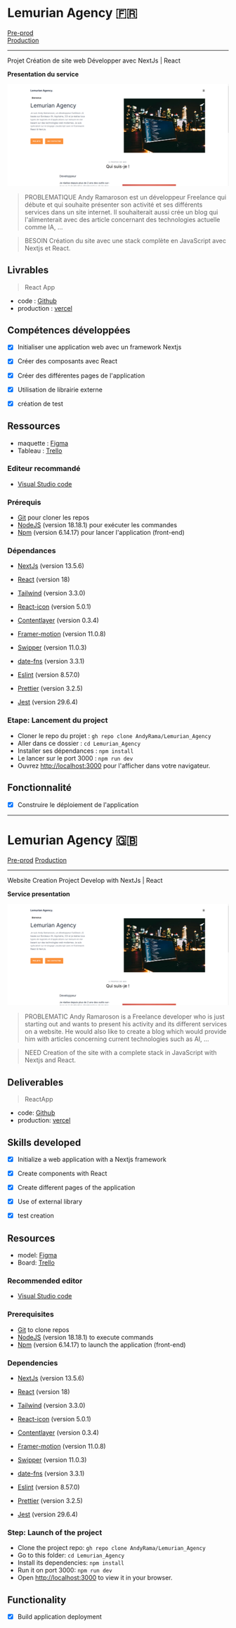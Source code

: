 # Lemurian Agency 🇫🇷

[Pre-prod](lemurian-agency.vercel.app) <br/> 
[Production](service.andyramaroson.com)

------------------------------------------------

Projet Création de site web Développer avec NextJs | React  

**Presentation du service**

<kbd>![Presentation du service](./lemurian.png)</kbd>

> PROBLEMATIQUE
Andy Ramaroson est un développeur Freelance qui débute et qui souhaite présenter son activité et ses différents services dans un site internet. Il souhaiterait aussi crée un blog qui l'alimenterait avec des article concernant des technologies actuelle comme IA, ...

> BESOIN
Création du site avec une stack complète en JavaScript avec Nextjs et React.

## Livrables

> React App
- code           : [Github](https://github.com/AndyRama/Lemurian_Agency)
- production     : [vercel](service.andyramaroson.com)

## Compétences développées

- [x] Initialiser une application web avec un framework Nextjs
- [x] Créer des composants avec React 
- [x] Créer des différentes pages de l'application 
- [x] Utilisation de librairie externe 
- [x] création de test 


## Ressources

- maquette       : [Figma](https://www.figma.com/file/9VjWT92jDvr5zQaWRCk7Og/)
- Tableau        : [Trello](https://trello.com/b/jvjMUXfr/lemurian-agency)


### Editeur recommandé

* [Visual Studio code](https://code.visualstudio.com/)

### Prérequis

* [Git](https://git-scm.com/) pour cloner les repos
* [NodeJS](https://nodejs.org/fr/) (version 18.18.1) pour exécuter les commandes
* [Npm](https://www.npmjs.com/) (version 6.14.17) pour lancer l'application (front-end)

### Dépendances

* [NextJs](https://nextjs.org/) (version 13.5.6)
* [React](https://legacy.reactjs.org/) (version 18)

* [Tailwind](https://www.npmjs.com/package/prop-types) (version 3.3.0)

* [React-icon](https://www.npmjs.com/package/react-icons) (version 5.0.1)
* [Contentlayer](https://www.npmjs.com/package/contentlayer) (version 0.3.4)
* [Framer-motion](https://www.npmjs.com/package/framer-motion) (version 11.0.8)
* [Swipper](https://www.npmjs.com/package/swiper/v/11.0.3) (version 11.0.3)
* [date-fns](https://www.npmjs.com/package/date-fns) (version 3.3.1)

* [Eslint](https://www.npmjs.com/package/eslint) (version 8.57.0)
* [Prettier](https://www.npmjs.com/package/prettier) (version 3.2.5)

* [Jest](https://www.npmjs.com/package/jest/v/29.6.4) (version 29.6.4)

### Etape: Lancement du project

- Cloner le repo du projet : `gh repo clone AndyRama/Lemurian_Agency`
- Aller dans ce dossier : `cd Lemurian_Agency `
- Installer ses dépendances : `npm install`
- Le lancer sur le port 3000 : `npm run dev`
- Ouvrez [http://localhost:3000](http://localhost:3000) pour l'afficher dans votre navigateur.

## Fonctionnalité

- [x] Construire le déploiement de l'application

---------------------------

 # Lemurian Agency 🇬🇧

[Pre-prod](lemurian-agency.vercel.app)
[Production](service.andyramaroson.com)

------------------------------------------------

Website Creation Project Develop with NextJs | React

**Service presentation**

<kbd>![Service overview](./lemurian.png)</kbd>

> PROBLEMATIC
Andy Ramaroson is a Freelance developer who is just starting out and wants to present his activity and its different services on a website. He would also like to create a blog which would provide him with articles concerning current technologies such as AI, ...

> NEED
Creation of the site with a complete stack in JavaScript with Nextjs and React.

## Deliverables

> ReactApp
- code: [Github](https://github.com/AndyRama/Lemurian_Agency)
- production: [vercel](service.andyramaroson.com)

## Skills developed

- [x] Initialize a web application with a Nextjs framework
- [x] Create components with React
- [x] Create different pages of the application
- [x] Use of external library
- [x] test creation


## Resources

- model: [Figma](https://www.figma.com/file/9VjWT92jDvr5zQaWRCk7Og/)
- Board: [Trello](https://trello.com/b/jvjMUXfr/lemurian-agency)


### Recommended editor

* [Visual Studio code](https://code.visualstudio.com/)

### Prerequisites

* [Git](https://git-scm.com/) to clone repos
* [NodeJS](https://nodejs.org/fr/) (version 18.18.1) to execute commands
* [Npm](https://www.npmjs.com/) (version 6.14.17) to launch the application (front-end)

### Dependencies

* [NextJs](https://nextjs.org/) (version 13.5.6)
* [React](https://legacy.reactjs.org/) (version 18)

* [Tailwind](https://www.npmjs.com/package/prop-types) (version 3.3.0)

* [React-icon](https://www.npmjs.com/package/react-icons) (version 5.0.1)
* [Contentlayer](https://www.npmjs.com/package/contentlayer) (version 0.3.4)
* [Framer-motion](https://www.npmjs.com/package/framer-motion) (version 11.0.8)
* [Swipper](https://www.npmjs.com/package/swiper/v/11.0.3) (version 11.0.3)
* [date-fns](https://www.npmjs.com/package/date-fns) (version 3.3.1)

* [Eslint](https://www.npmjs.com/package/eslint) (version 8.57.0)
* [Prettier](https://www.npmjs.com/package/prettier) (version 3.2.5)

* [Jest](https://www.npmjs.com/package/jest/v/29.6.4) (version 29.6.4)

### Step: Launch of the project

- Clone the project repo: `gh repo clone AndyRama/Lemurian_Agency`
- Go to this folder: `cd Lemurian_Agency`
- Install its dependencies: `npm install`
- Run it on port 3000: `npm run dev`
- Open [http://localhost:3000](http://localhost:3000) to view it in your browser.

## Functionality

- [x] Build application deployment
